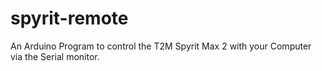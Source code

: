 # spyrit-remote
An Arduino Program to control the T2M Spyrit Max 2 with your Computer via the Serial monitor.
